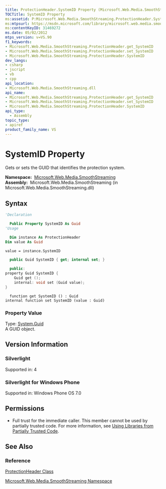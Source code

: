 ```yaml
---
title: ProtectionHeader.SystemID Property (Microsoft.Web.Media.SmoothStreaming)
TOCTitle: SystemID Property
ms:assetid: P:Microsoft.Web.Media.SmoothStreaming.ProtectionHeader.SystemID
ms:mtpsurl: https://msdn.microsoft.com/library/microsoft.web.media.smoothstreaming.protectionheader.systemid(v=VS.90)
ms:contentKeyID: 31469272
ms.date: 05/02/2012
mtps_version: v=VS.90
f1_keywords:
- Microsoft.Web.Media.SmoothStreaming.ProtectionHeader.get_SystemID
- Microsoft.Web.Media.SmoothStreaming.ProtectionHeader.set_SystemID
- Microsoft.Web.Media.SmoothStreaming.ProtectionHeader.SystemID
dev_langs:
- csharp
- jscript
- vb
- cpp
api_location:
- Microsoft.Web.Media.SmoothStreaming.dll
api_name:
- Microsoft.Web.Media.SmoothStreaming.ProtectionHeader.get_SystemID
- Microsoft.Web.Media.SmoothStreaming.ProtectionHeader.set_SystemID
- Microsoft.Web.Media.SmoothStreaming.ProtectionHeader.SystemID
api_type:
  - Assembly
topic_type:
- apiref
product_family_name: VS
---
```


# SystemID Property

Gets or sets the GUID that identifies the protection system.

**Namespace:**  [Microsoft.Web.Media.SmoothStreaming](microsoft-web-media-smoothstreaming-namespace_1.md)  
**Assembly:**  Microsoft.Web.Media.SmoothStreaming (in Microsoft.Web.Media.SmoothStreaming.dll)

## Syntax

```vb
'Declaration

  Public Property SystemID As Guid
'Usage

  Dim instance As ProtectionHeader
Dim value As Guid

value = instance.SystemID
```

```csharp
  public Guid SystemID { get; internal set; }
```

```cpp
  public:
property Guid SystemID {
    Guid get ();
    internal: void set (Guid value);
}
```

```jscript
  function get SystemID () : Guid
internal function set SystemID (value : Guid)
```

### Property Value

Type: [System.Guid](https://msdn.microsoft.com/library/cey1zx63)  
A GUID object.  

## Version Information

### Silverlight

Supported in: 4  

### Silverlight for Windows Phone

Supported in: Windows Phone OS 7.0  

## Permissions

  - Full trust for the immediate caller. This member cannot be used by partially trusted code. For more information, see [Using Libraries from Partially Trusted Code](https://msdn.microsoft.com/library/8skskf63).

## See Also

### Reference

[ProtectionHeader Class](protectionheader-class-microsoft-web-media-smoothstreaming_1.md)

[Microsoft.Web.Media.SmoothStreaming Namespace](microsoft-web-media-smoothstreaming-namespace_1.md)

